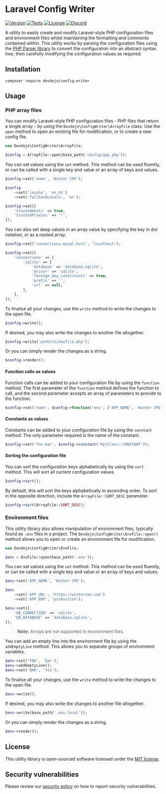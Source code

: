 # Laravel Config Writer

[![Version](https://img.shields.io/github/v/release/devdojo/config-writer?sort=semver&style=flat-square)](https://github.com/devdojo/config-writer/releases)
[![Tests](https://img.shields.io/github/actions/workflow/status/devdojo/config-writer/tests.yaml?&label=tests&style=flat-square)](https://github.com/devdojo/config-writer/actions)
[![License](https://img.shields.io/github/license/devdojo/config-writer?label=open%20source&style=flat-square)](https://packagist.org/packages/devdojo/config-writer)
[![Discord](https://img.shields.io/discord/816852513684193281?label=discord&style=flat-square)](https://discord.gg/D5MFSPH6Ux)

A utility to easily create and modify Laravel-style PHP configuration files and environment files whilst maintaining the formatting and comments contained within. This utility works by parsing the configuration files using the [PHP Parser library](https://github.com/nikic/php-parser) to convert the configuration into an abstract syntax tree, then carefully modifying the configuration values as required.

## Installation

```
composer require devdojo/config-writer
```

## Usage

### PHP array files

You can modify Laravel-style PHP configuration files - PHP files that return a single array - by using the `Devdojo\ConfigWriter\ArrayFile` class. Use the `open` method to open an existing file for modification, or to create a new config file.

```php
use Devdojo\ConfigWriter\ArrayFile;

$config = ArrayFile::open(base_path('config/app.php'));
```

You can set values using the `set` method. This method can be used fluently, or can be called with a single key and value or an array of keys and values.

```php
$config->set('name', 'Winter CMS');

$config
    ->set('locale', 'en_US')
    ->set('fallbackLocale', 'en');

$config->set([
    'trustedHosts' => true,
    'trustedProxies' => '*',
]);
```

You can also set deep values in an array value by specifying the key in dot notation, or as a nested array.

```php
$config->set('connections.mysql.host', 'localhost');

$config->set([
    'connections' => [
        'sqlite' => [
            'database' => 'database.sqlite',
            'driver' => 'sqlite',
            'foreign_key_constraints' => true,
            'prefix' => '',
            'url' => null,
        ],
    ],
]);
```

To finalise all your changes, use the `write` method to write the changes to the open file.

```php
$config->write();
```

If desired, you may also write the changes to another file altogether.

```php
$config->write('path/to/newfile.php');
```

Or you can simply render the changes as a string.

```php
$config->render();
```

#### Function calls as values

Function calls can be added to your configuration file by using the `function` method. The first parameter of the `function` method defines the function to call, and the second parameter accepts an array of parameters to provide to the function.

```php
$config->set('name', $config->function('env', ['APP_NAME', 'Winter CMS']));
```

#### Constants as values

Constants can be added to your configuration file by using the `constant` method. The only parameter required is the name of the constant.

```php
$config->set('foo.bar', $config->constant('My\Class::CONSTANT'));
```

#### Sorting the configuration file

You can sort the configuration keys alphabetically by using the `sort` method. This will sort all current configuration values.

```php
$config->sort();
```

By default, this will sort the keys alphabetically in ascending order. To sort in the opposite direction, include the `ArrayFile::SORT_DESC` parameter.

```php
$config->sort(ArrayFile::SORT_DESC);
```

### Environment files

This utility library also allows manipulation of environment files, typically found as `.env` files in a project. The `Devdojo\ConfigWriter\EnvFile::open()` method allows you to open or create an environment file for modification.

```php
use Devdojo\ConfigWriter\EnvFile;

$env = EnvFile::open(base_path('.env'));
```

You can set values using the `set` method. This method can be used fluently, or can be called with a single key and value or an array of keys and values.

```php
$env->set('APP_NAME', 'Winter CMS');

$env
    ->set('APP_URL', 'https://wintercms.com')
    ->set('APP_ENV', 'production');

$env->set([
    'DB_CONNECTION' => 'sqlite',
    'DB_DATABASE' => 'database.sqlite',
]);
```

> **Note:** Arrays are not supported in environment files.

You can add an empty line into the environment file by using the `addEmptyLine` method. This allows you to separate groups of environment variables.

```php
$env->set('FOO', 'bar');
$env->addEmptyLine();
$env->set('BAR', 'foo');
```

To finalise all your changes, use the `write` method to write the changes to the open file.

```php
$env->write();
```

If desired, you may also write the changes to another file altogether.

```php
$env->write(base_path('.env.local'));
```

Or you can simply render the changes as a string.

```php
$env->render();
```

## License

This utility library is open-sourced software licensed under the [MIT license](https://opensource.org/licenses/MIT).

## Security vulnerabilities

Please review our [security policy](https://github.com/wintercms/winter/security/policy) on how to report security vulnerabilities.
